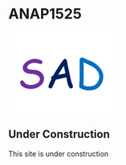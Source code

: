 # ANAP1525
![anap1525-icon.png](anap1525-icon.png)

## Under Construction
This site is under construction
